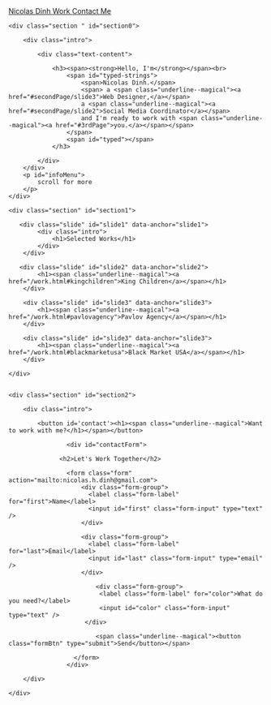 <!DOCTYPE html>
<head>
	<meta http-equiv="Content-Type" content="text/html; charset=utf-8" />
	<title></title>
	<meta name="description" content="" />
	<meta name="keywords"  content="" />
	<meta name="Resource-type" content="Document" />
	<link rel="stylesheet" type="text/css" href="assets/css/fullpage.css" />
	<link rel="stylesheet" type="text/css" href="assets/css/new.css" />
	<meta content="width=device-width, initial-scale=1" name="viewport" />
	<link href="https://fonts.googleapis.com/css?family=Open+Sans|Playfair+Display" rel="stylesheet">
</head>
<body>
	<div class="spinner-wrapper">
		<div class="spinner">
		  <div class="bounce1"></div>
		  <div class="bounce2"></div>
		  <div class="bounce3"></div>
		</div>
	</div>
	<nav>
		<a href="index.html"><span class="underline--magical"> Nicolas Dinh </span></a>
		<a href="/work.html"><span class="underline--magical"> Work </span></a>
		<a href="#3rdPage"><span class="underline--magical"> Contact Me </span></a>
	</nav>
<div id="fullpage">

	<div class="section " id="section0">

		<div class="intro">

			<div class="text-content">

				<h3><span><strong>Hello, I'm</strong></span><br>
					<span id="typed-strings">
						<span>Nicolas Dinh.</span>
						<span> a <span class="underline--magical"><a href="#secondPage/slide3">Web Designer,</a></span>
						a <span class="underline--magical"><a href="#secondPage/slide2">Social Media Coordinator</a></span>
						and I'm ready to work with <span class="underline--magical"><a href="#3rdPage">you.</a></span></span>
					</span>
					<span id="typed"></span>
				</h3>

			</div>
		</div>
		<p id="infoMenu">
			scroll for more
		</p>
	</div>

	<div class="section" id="section1">

	   <div class="slide" id="slide1" data-anchor="slide1">
			<div class="intro">
				<h1>Selected Works</h1>
			</div>
		</div>

	   <div class="slide" id="slide2" data-anchor="slide2">
			<h1><span class="underline--magical"><a href="/work.html#kingchildren">King Children</a></span></h1>
		</div>

		<div class="slide" id="slide3" data-anchor="slide3">
			<h1><span class="underline--magical"><a href="/work.html#pavlovagency">Pavlov Agency</a></span></h1>
		</div>

		<div class="slide" id="slide3" data-anchor="slide3">
			<h1><span class="underline--magical"><a href="/work.html#blackmarketusa">Black Market USA</a></span></h1>
		</div>

	</div>


	<div class="section" id="section2">

		<div class="intro">

			<button id='contact'><h1><span class="underline--magical">Want to work with me?</h1></span></button>

					<div id="contactForm">

				  <h2>Let's Work Together</h2>

					<form class="form" action="mailto:nicolas.h.dinh@gmail.com">
					    <div class="form-group">
					      <label class="form-label" for="first">Name</label>
					      <input id="first" class="form-input" type="text" />
					    </div>

					    <div class="form-group">
					      <label class="form-label" for="last">Email</label>
					      <input id="last" class="form-input" type="email" />
					    </div>

							<div class="form-group">
							 <label class="form-label" for="color">What do you need?</label>
							 <input id="color" class="form-input" type="text" />
						 </div>

							<span class="underline--magical"><button class="formBtn" type="submit">Send</button></span>

					  </form>
					</div>

		</div>

	</div>
</div>

</body>
<script type="text/javascript" src="js/type.js"></script>
<script type="text/javascript" src="typed/type.js"></script>
<script type="text/javascript" src="js/fullpage.js"></script>
<script type="text/javascript" src="js/underline.js"></script>
<script src='https://cdnjs.cloudflare.com/ajax/libs/babel-polyfill/6.26.0/polyfill.min.js'></script>
<script src='https://cdnjs.cloudflare.com/ajax/libs/jquery/2.1.3/jquery.min.js'></script>
<script>
$(document).ready(function() {
//Preloader
$(window).on("load", function() {
preloaderFadeOutTime = 500;
function hidePreloader() {
var preloader = $('.spinner-wrapper');
preloader.fadeOut(preloaderFadeOutTime);
}
hidePreloader();
});
});
</script>
<script type="text/javascript">
    var myFullpage = new fullpage('#fullpage', {
        anchors: ['firstPage', 'secondPage', '3rdPage'],
        sectionsColor: ['white', 'white', 'white'],
        slidesNavigation: true,
    });
</script>
<script>

$(function() {

	// contact form animations
	$('#contact').click(function() {
		$('#contactForm').fadeToggle();
	})
	$(document).mouseup(function (e) {
		var container = $("#contactForm");

		if (!container.is(e.target) // if the target of the click isn't the container...
				&& container.has(e.target).length === 0) // ... nor a descendant of the container
		{
				container.fadeOut();
		}
	});

});

$('input').focus(function(){
  $(this).parents('.form-group').addClass('focused');
});

$('input').blur(function(){
  var inputValue = $(this).val();
  if ( inputValue == "" ) {
    $(this).removeClass('filled');
    $(this).parents('.form-group').removeClass('focused');
  } else {
    $(this).addClass('filled');
  }
})
</script>
</html>
